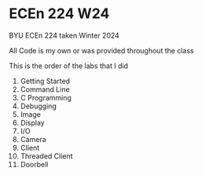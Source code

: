 # ECEn 224 W24
BYU ECEn 224 taken Winter 2024

All Code is my own or was provided throughout the class

This is the order of the labs that I did

1. Getting Started 
2. Command Line 
3. C Programming
4. Debugging
5. Image
6. Display
7. I/O
8. Camera
9. Client
10. Threaded Client
11. Doorbell
